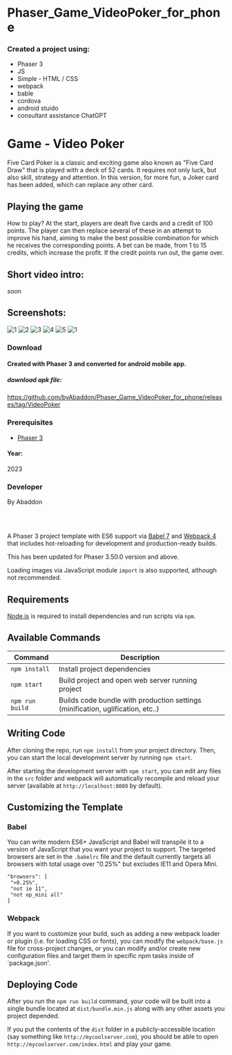 # Phaser_Game_VideoPoker_for_phone

### Created a project using:
+ Phaser 3
+ JS
+ Simple - HTML / CSS
+ webpack
+ bable
+ cordova
+ android stuido
+ consultant assistance ChatGPT

# Game - Video Poker
Five Card Poker is a classic and exciting game also known as "Five Card Draw" that is played with a deck of 52 cards.
It requires not only luck, but also skill, strategy and attention.
In this version, for more fun, a Joker card has been added, which can replace any other card.

## Playing the game
How to play?
At the start, players are dealt five cards and a credit of 100 points.
The player can then replace several of these in an attempt to improve his hand, aiming to make the best possible combination for which he receives the corresponding points.
A bet can be made, from 1 to 15 credits, which increase the profit.
If the credit points run out, the game over.

## Short video intro:
soon

## Screenshots:
![1](https://github.com/byAbaddon/Phaser_Game_VideoPoker_for_phone/assets/51271834/d6180bdc-d57d-468d-8e97-36436ae6840b)
![2](https://github.com/byAbaddon/Phaser_Game_VideoPoker_for_phone/assets/51271834/550f9f27-1aa5-4b63-aae1-4b2b1957261c)
![3](https://github.com/byAbaddon/Phaser_Game_VideoPoker_for_phone/assets/51271834/6d9b82e9-521b-46e7-afc1-11ce3e3a1c0a)
![4](https://github.com/byAbaddon/Phaser_Game_VideoPoker_for_phone/assets/51271834/6ec9183e-1407-49cf-8392-8de43d844341)
![5](https://github.com/byAbaddon/Phaser_Game_VideoPoker_for_phone/assets/51271834/97c6b995-a6e1-47ad-bea5-70e1e44998cc)
![1](https://github.com/byAbaddon/Phaser_Game_VideoPoker_for_phone/assets/51271834/ccf221d3-78a6-4b10-8c88-dcb0618b4750)



### Download
#### Created with Phaser 3 and converted for android mobile app.
##### download apk file:
https://github.com/byAbaddon/Phaser_Game_VideoPoker_for_phone/releases/tag/VideoPoker


### Prerequisites
- [Phaser 3](https://phaser.io)
#### Year:
2023

### Developer
By Abaddon

<br>
<br>

A Phaser 3 project template with ES6 support via [Babel 7](https://babeljs.io/) and [Webpack 4](https://webpack.js.org/) that includes hot-reloading for development and production-ready builds.

This has been updated for Phaser 3.50.0 version and above.

Loading images via JavaScript module `import` is also supported, although not recommended.

## Requirements

[Node.js](https://nodejs.org) is required to install dependencies and run scripts via `npm`.

## Available Commands

| Command | Description |
|---------|-------------|
| `npm install` | Install project dependencies |
| `npm start` | Build project and open web server running project |
| `npm run build` | Builds code bundle with production settings (minification, uglification, etc..) |

## Writing Code

After cloning the repo, run `npm install` from your project directory. Then, you can start the local development server by running `npm start`.

After starting the development server with `npm start`, you can edit any files in the `src` folder and webpack will automatically recompile and reload your server (available at `http://localhost:8080` by default).

## Customizing the Template

### Babel

You can write modern ES6+ JavaScript and Babel will transpile it to a version of JavaScript that you want your project to support. The targeted browsers are set in the `.babelrc` file and the default currently targets all browsers with total usage over "0.25%" but excludes IE11 and Opera Mini.

 ```
"browsers": [
  ">0.25%",
  "not ie 11",
  "not op_mini all"
]
 ```

### Webpack

If you want to customize your build, such as adding a new webpack loader or plugin (i.e. for loading CSS or fonts), you can modify the `webpack/base.js` file for cross-project changes, or you can modify and/or create new configuration files and target them in specific npm tasks inside of `package.json'.

## Deploying Code

After you run the `npm run build` command, your code will be built into a single bundle located at `dist/bundle.min.js` along with any other assets you project depended. 

If you put the contents of the `dist` folder in a publicly-accessible location (say something like `http://mycoolserver.com`), you should be able to open `http://mycoolserver.com/index.html` and play your game.

